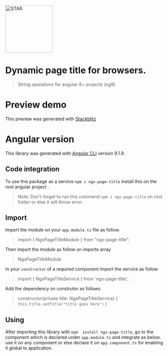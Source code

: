 <img src="https://image.flaticon.com/icons/svg/3022/3022325.svg" width="150px" title="String" alt="STAR">

# Dynamic page title for browsers.

> String operations for angular 8+ projects (ng9)

# Preview demo

This preview was generated with [Stackblitz](https://stackblitz.com/edit/ngx-page-title)
<!-- <img src="https://github.com/manoj10101996/ngx-page-title/blob/master/ss.png?raw=true" width="100%" title="Page" alt="scroll"> -->


# Angular version

This library was generated with [Angular CLI](https://github.com/angular/angular-cli) version 9.1.9.

## Code integration

To use this package as a service `npm i ngx-page-title` install this on the root angular project .

> Note: Don't forget to run this commend `npm i ngx-page-title`   on root folder or else it will throw error.

## Import

Import the module on your `app.module.ts` file as follow.

> import { NgxPageTitleModule } from "ngx-page-title";

Then import the module as follow on imports array

>NgxPageTitleModule

In your `constructor` of a required component import the service as follow

>import { NgxPageTitleService } from 'ngx-page-title';

Add the dependency on construtor as follows

>  constructor(private title: NgxPageTitleService) {
>   `this.title.setTitle("title goes here")`
> }


## Using

After importing this library with `npm  install ngx-page-title`, go to the component which is declared under `app.module.ts` and integrate as below. use it on any component or else declare it on `app.component.ts` for enabling it global to application.
 

